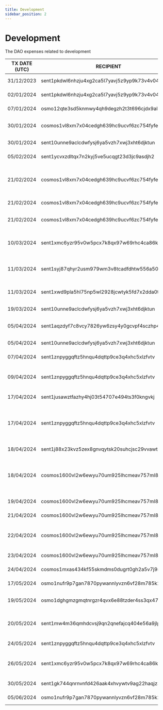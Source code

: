 ```yaml
---
title: Development
sidebar_position: 2
---
```


# Development

The DAO expenses related to development

| TX DATE (UTC) | RECIPIENT                                 | AMOUNT | DESCRIPTION | TX DETAILS
|---------------|-------------------------------------------|--------|-------------|-----------
| 31/12/2023 | sent1pkdwl6nhzju4xg2ca5l7yavj5z9yp9k73v4v04 | 156,250 DVPN | Development Work  | [🔎](https://www.mintscan.io/sentinel/txs/1FFD2E895642CCDC2D5FDA92B5358CCD6E6BFEBCC5F07809B2AAF6BEE160D042?height=14286827)
| 02/01/2024 | sent1pkdwl6nhzju4xg2ca5l7yavj5z9yp9k73v4v04 | 50,000 DVPN | Development Work | [🔎](https://www.mintscan.io/sentinel/txs/724FF5D0D1B92DF801D2AD48B4A7901FEC24D740B33A42A48CCBDBD222A4910A?height=14307276)
| 07/01/2024 | osmo12qte3sd5knmwy4qh9degzh2t3t696cjdx9al72 | 7,503 USDC | Sentinel Explorer | [🔎](https://www.mintscan.io/osmosis/txs/838FCCCF9F39F170E99DACDBB55C4FD46F585514FDE2B9AC4BD9BB29D89155D0?height=13143918)
| 30/01/2024 | cosmos1vl8xm7x04cedgh639hc9ucvf6zc754fyfewhef | 569.271460 ATOM | Properly Design studio 1/2 | [🔎](https://www.mintscan.io/cosmos/tx/677150EBE9E92F6B6952433AC01C063ED71DD0E1ACC0F71EDF7599F2495832AC?height=18941873)
| 30/01/2024 | sent10unne9aclcdwfysj6ya5vzh7xwj3xht6djktun | 768,757 DVPN | JD SDK Development | [🔎](https://www.mintscan.io/sentinel/txs/A4B4B992612716530AEB8E39F43A7A87F7E24E0E85A9876424CE875A6EEEF6E2?height=14722088)
| 05/02/2024 | sent1ycvxzdltqx7n2kyj5ve5ucqgt23d3jc9asdjh2 | 2,000,000 DVPN | V2 VPN | [🔎](https://www.mintscan.io/sentinel/txs/9A08D85F268AD7FD16C1DDB1727DE78ECD099C66B53B96A7C6540861C58C77B0?height=14802736)
| 21/02/2024 | cosmos1vl8xm7x04cedgh639hc9ucvf6zc754fyfewhef | 212.947804 ATOM | Windows App Development from Independent dVPN Team | [🔎](https://www.mintscan.io/cosmos/txs/E71312D2634B12B6BAC745E4A5EA73C98AB0892337C5C9F149222598615E47B3?height=19249592)
| 21/02/2024 | cosmos1vl8xm7x04cedgh639hc9ucvf6zc754fyfewhef | 518.123969 ATOM | Dragon VPN App | [🔎](https://www.mintscan.io/cosmos/txs/B7861EC58E3D4C036AD7EBCDAC553A7D8F3E49109DDE0978E1BD9E8BA2822555)
| 21/02/2024 | cosmos1vl8xm7x04cedgh639hc9ucvf6zc754fyfewhef | 519.477514 ATOM | Properly Design studio 2/2 | [🔎](https://www.mintscan.io/cosmos/txs/74945083D2F2E5D25063D59E7024AB2859ACDD07A8984B5E86FB15461BA93248?height=19253873)
| 10/03/2024 | sent1xmc6yzr95v0w5pcx7k8qx97w69rhc4ca86kf27 | 100,000 DVPN | Payment For Telegram Node Monitor bot | [🔎](https://www.mintscan.io/sentinel/tx/3FCFF55831D27A0EA8DC589B8611DA3E48010A4B5C2C3F722C4F961F8CCD339A?height=15297982)
| 11/03/2024 | sent1syj87qhyr2usm979wm3v8tcadfdhtw556a504j | 39,000 DVPN | Mandarin Translation of Dragon VPN text and links | [🔎](https://www.mintscan.io/sentinel/tx/54A27269DD6B328943332120DE6E08967DC84313423E335356E392CCE97E62EC?height=15312120)
| 11/03/2024 | sent1xwd9pla5hl75np5wl2928jcwtyk5fd7x2dda0t | 2,100,000 DVPN | Properly Studio Design Costs | [🔎](https://www.mintscan.io/sentinel/tx/60CCDF7C9E8BD7C5C26981A6E4D67CCF7189BEA7C17E7C18BB9087B796192A49?height=15313376)
| 19/03/2024 | sent10unne9aclcdwfysj6ya5vzh7xwj3xht6djktun | 726,744 DVPN | JD SDK Development | [🔎](https://www.mintscan.io/sentinel/tx/BF307574B9A5D6E84FD58E748745CB8AEB8EAF736BADD54383B240A85F8DED0D?height=15433947)
| 05/04/2024 | sent1aqzdyf7c8vcy7826yw6zsy4y0gcvpf4sczhp44 | 155,750 DVPN | Indonesian Socials & Mods | [🔎](https://www.mintscan.io/sentinel/tx/8A4588DC7E058E943076238D06ED7F0401565456BF937511AB0C14C2A575C397?height=15673270)
| 05/04/2024 | sent10unne9aclcdwfysj6ya5vzh7xwj3xht6djktun | 1,610,000 DVPN | JD SDK Development | [🔎](https://www.mintscan.io/sentinel/tx/4B9D7A2FB859306C4F926EB96E73CA3DB92B27652B26C6F34F282076ABBEA330?height=15674794)
| 07/04/2024 | sent1znpyggqftz5hnqu4dqttp9ce3q4xhc5xlzfvtv | 500,000 DVPN | Bounty Ipv6 | [🔎](https://www.mintscan.io/sentinel/tx/EDBED03113A7DFAC1B9B38163AB12BF2F3E507B53ED35F26E7B76477167C7271?height=15709127)
| 09/04/2024 | sent1znpyggqftz5hnqu4dqttp9ce3q4xhc5xlzfvtv | 90,000 DVPN | Ipv6 Node Cost + Management Fee | [🔎](https://www.mintscan.io/sentinel/tx/DBD1836EADEC00A679C3DBC9361E7461F0D02A2548298F111F380C8A4274EAEC?height=15735624)
| 17/04/2024 | sent1jusawztfazhy4hj03t54707e494ts3f0kngvkj | 200,000 DVPN | Bounty for Node Script | [🔎](https://www.mintscan.io/sentinel/tx/727FA90A9B38DB661DA0FFDFCA866331F50514C95922325EEDEC7F7C67D0E06A?height=15846653)
| 17/04/2024 | sent1znpyggqftz5hnqu4dqttp9ce3q4xhc5xlzfvtv | 1,000,000 DVPN | Bounty for the IPv6 solution and general other things Busurnode fixed | [🔎](https://www.mintscan.io/sentinel/tx/A204AA04E29E94A67DA9AABAF52B03257ED3FD25D43F4974A924EE308D84D9D9?height=15849990)
| 18/04/2024 | sent1j88x23kvz5zex8gnvqytsk20suhcjsc29vvawt | 1,500,000 DVPN | Node Setup .deb Package | [🔎](https://www.mintscan.io/sentinel/tx/E15D51DD7D098CD5DC05D37F3F6F1E92C8FF3114C62D86D04D31289CAAE2066D?height=15862647)
| 18/04/2024 | cosmos1600vl2w6ewyu70um925lhcmeav757ml88q02yy | 154.339764 ATOM | SOLAR Grant - All whitelabels will be getting Grants from the DAO | [🔎](https://www.mintscan.io/cosmos/tx/3E3DA1F7A6A5A7C4C327138270A180D024B7431C51DB36F09A0A9A3F045BF5F7?height=20053228)
| 19/04/2024 | cosmos1600vl2w6ewyu70um925lhcmeav757ml88q02yy | 120.388010 ATOM | SOLAR Grant | [🔎](https://www.mintscan.io/cosmos/tx/5FBDB195BC4097CBFADF007517F5FAD1B643538B8731EE28FDD1A90A6BE3A427?height=20065603)
| 21/04/2024 | cosmos1600vl2w6ewyu70um925lhcmeav757ml88q02yy | 114.549933 ATOM | SOLAR Grant | [🔎](https://www.mintscan.io/cosmos/tx/73F5024553BF334A0FC450BFBF6DB054EDF3E2E09A519C7258C8104B64A194DB?height=20092468)
| 22/04/2024 | cosmos1600vl2w6ewyu70um925lhcmeav757ml88q02yy | 133.640318 ATOM | SOLAR Grant + PR Campaign Funding | [🔎](https://www.mintscan.io/cosmos/tx/CB45214A3E67E3F83AAF40D441394CEDF4FA611B10D40CCE5A497015CA1C595D?height=20108438)
| 23/04/2024 | cosmos1600vl2w6ewyu70um925lhcmeav757ml88q02yy | 58.202077 ATOM | Contributors - Mods | [🔎](https://www.mintscan.io/cosmos/tx/5A9C07811C07EFACAF547434879288157DD4172093C8B15304FDC5A6F25D3708?height=20129423)
| 24/04/2024 | cosmos1mxas434kf55skmdms0dugrt0gh2a5v7j9sd8cd | 131.095084  ATOM | Breadcrumbs grant | [🔎](https://www.mintscan.io/cosmos/tx/876C5E218ECE40F2775A3BA949C967929E7835B4F2FDC802D8B4DEFF6951B3A4?height=20135843)
| 17/05/2024 | osmo1nufr9p7gan7870pywannlyvzn6vf28m785k28a | 8,360.818321 OSMO | VPN Grants to Teams | [🔎](https://www.mintscan.io/osmosis/tx/C9B9CFADCF8F66D4DB39EA22A030958E6B6458E318A6D40573A4CA0BD5EC8BF3?height=15803709)
| 19/05/2024 | osmo1dghgmzgmqtnrgzr4qvx6e88tzder4ss3qx47du | 800 USDC | Sentinel API Docs via StopLight | [🔎](https://www.mintscan.io/osmosis/tx/340E8DA3CBB28B1719431E38CEC86B4B2FB2A1B492F925AFBC19600881B36C7A?height=15865604)
| 20/05/2024 | sent1mw4m36qmhdcvsj9qn2qnefajcq404e56a9jlp9 | 1,000,000 DVPN | Raspberry Pi Headless server additions | [🔎](https://www.mintscan.io/sentinel/tx/E7CD9BB1171532C566B4EA9CE6AC658A58C2E4747AEA663853A6AB4826B4A2B4?height=16288294)
| 24/05/2024 | sent1znpyggqftz5hnqu4dqttp9ce3q4xhc5xlzfvtv | 250,000 DVPN | Busurnode Services | [🔎](https://www.mintscan.io/sentinel/tx/373895362A267CD1C26A4543786CAC662EBC74E751469746E5D08FDD4C66EBE7?height=16347445)
| 26/05/2024 | sent1xmc6yzr95v0w5pcx7k8qx97w69rhc4ca86kf27 | 500,000 DVPN | Node Network Development Contributor | [🔎](https://www.mintscan.io/sentinel/tx/CCABACE456CA360295F3B1D15DCB5165621E26A10BAF402067089B868A2E02DA?height=16366934)
| 30/05/2024 | sent1gk744qnrnvnfd426aak4xhvywtv9ag22haqjz3 | 100,000 DVPN | Node Bounty | [🔎](https://www.mintscan.io/sentinel/tx/15BE859AA5ECA01AF524AD2AE53B8D9DD43532BD4BAD4F2490EF280A28BD4D87?height=16438765)
| 05/06/2024 | osmo1nufr9p7gan7870pywannlyvzn6vf28m785k28a | 2,825,000 OSMO | VPN | [🔎](https://www.mintscan.io/osmosis/tx/FFF7F96F03A16A778B43CAF8AB0F0BEC6B3378B611F4CBD66D5A9848262E6552?height=16436408)